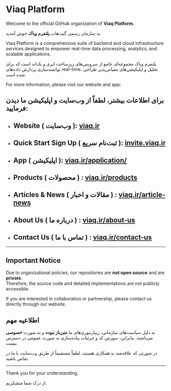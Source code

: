 # Viaq Platform

Welcome to the official GitHub organization of **Viaq Platform**.

به سازمان رسمی گیت‌هاب **پلتفرم ویاک** خوش آمدید.

Viaq Platform is a comprehensive suite of backend and cloud infrastructure services designed to empower real-time data processing, analytics, and scalable applications.

پلتفرم ویاک مجموعه‌ای جامع از سرویس‌های زیرساخت ابری و بک‌اند است که برای توانمندسازی پردازش داده‌های real-time، تحلیل و اپلیکیشن‌های مقیاس‌پذیر طراحی شده است.

For more information, please visit our website and app:

برای اطلاعات بیشتر، لطفاً از وب‌سایت و اپلیکیشن ما دیدن فرمایید:
  ------------
- Website ( وب‌سایت ): [viaq.ir](https://viaq.ir/)
  ------------
- Quick Start Sign Up ( ثبت‌نام سریع ): [invite.viaq.ir](https://invite.viaq.ir/)
  ------------
- App ( اپلیکیشن ): [viaq.ir/application/](https://viaq.ir/application/)
  ------------
- Products ( محصولات ) : [viaq.ir/products](https://viaq.ir/products/)
  ------------
- Articles & News ( مقالات و اخبار ) : [viaq.ir/article-news](https://viaq.ir/article-news/)
  ------------
- About Us ( درباره ما ) : [viaq.ir/about-us](https://viaq.ir/about-us/)
  ------------
- Contact Us ( تماس با ما ) : [viaq.ir/contact-us](https://viaq.ir/contact-us/)
  ------------


---

## Important Notice

Due to organizational policies, our repositories are **not open source** and are **private**.  
Therefore, the source code and detailed implementations are not publicly accessible.

If you are interested in collaboration or partnership, please contact us directly through our website.

## اطلاعیه مهم

به دلیل سیاست‌های سازمانی، ریپازیتوری‌های ما **متن‌باز نبوده** و به صورت **خصوصی** می‌باشند.
بنابراین، سورس کد و جزئیات پیاده‌سازی به صورت عمومی در دسترس نیست.

در صورتی که علاقه‌مند به همکاری هستید، لطفاً مستقیماً از طریق وب‌سایت با ما در تماس باشید.

---

Thank you for your understanding.

از درک شما متشکریم.
